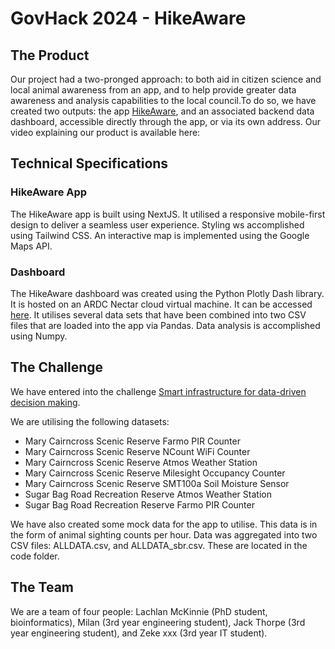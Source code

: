 # GovHack 2024 - HikeAware


## The Product
Our project had a two-pronged approach: to both aid in citizen science and local animal awareness from an app, and to help provide greater data awareness and analysis capabilities to the local council.To do so, we have created two outputs: the app [HikeAware](https://hikeaware.vercel.app/), and an associated backend data dashboard, accessible directly through the app, or via its own address. Our video explaining our product is available here:



## Technical Specifications
### HikeAware App
The HikeAware app is built using NextJS. It utilised a responsive mobile-first design to deliver a seamless user experience. Styling ws accomplished using Tailwind CSS. An interactive map is implemented using the Google Maps API.

### Dashboard
The HikeAware dashboard was created using the Python Plotly Dash library. It is hosted on an ARDC Nectar cloud virtual machine. It can be accessed [here](http://203.101.226.242:8050/). It utilises several data sets that have been combined into two CSV files that are loaded into the app via Pandas. Data analysis is accomplished using Numpy. 

## The Challenge
We have entered into the challenge [Smart infrastructure for data-driven decision making](https://hackerspace.govhack.org/challenges/smart_infrastructure_for_data_driven_decision_making).

We are utilising the following datasets:
+ Mary Cairncross Scenic Reserve Farmo PIR Counter
+ Mary Cairncross Scenic Reserve NCount WiFi Counter
+ Mary Cairncross Scenic Reserve Atmos Weather Station
+ Mary Cairncross Scenic Reserve Milesight Occupancy Counter
+ Mary Cairncross Scenic Reserve SMT100a Soil Moisture Sensor
+ Sugar Bag Road Recreation Reserve Atmos Weather Station
+ Sugar Bag Road Recreation Reserve Farmo PIR Counter

We have also created some mock data for the app to utilise. This data is in the form of animal sighting counts per hour.
Data was aggregated into two CSV files: ALLDATA.csv, and ALLDATA_sbr.csv. These are located in the code folder.

## The Team
We are a team of four people: Lachlan McKinnie (PhD student, bioinformatics), Milan (3rd year engineering student), Jack Thorpe (3rd year engineering student), and Zeke xxx (3rd year IT student).


